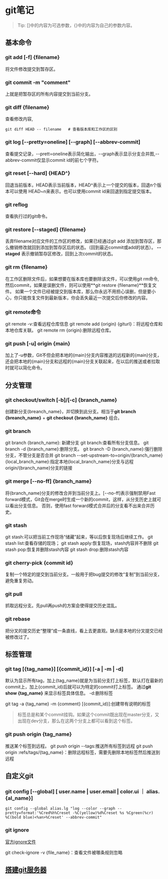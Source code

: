 # git笔记

> Tip: []中的内容为可选参数，{}中的内容为自己的参数内容。

## 基本命令

### git add [-f] {filename}

将文件修改提交到暂存区。

### git commit -m "comment"

上就是把暂存区的所有内容提交到当前分支。

### git diff {filename}

查看修改内容,

```git
git diff HEAD -- filename   # 查看版本库和工作区的区别
```

### git log [--pretty=oneline] [--graph] [--abbrev-commit]

查看提交记录，--prett=oneline表示简化输出，--graph表示显示分支合并图,--abbrev-commit仅显示commit id的前七个字符。

### git reset [--hard] {HEAD^}

回退当前版本，HEAD表示当前版本，HEAD^表示上一个提交的版本，回退n个版本可以使用 HEAD~n来表示。也可以使用commit id来回退到指定提交版本。

### git reflog

查看执行过的git命令。

### git restore [--staged] {filename}

丢弃filename对应文件的工作区的修改，如果已经通过git add 添加到暂存区，那么撤销修改就回到添加到暂存区后的状态。（回到最近commit或add的状态）。 **--staged** 表示撤销暂存区修改，回到上次commit的状态。

### git rm {filename}

在工作区删除文件后，如果想要在版本库也要删除该文件，可以使用git rm命令,然后commit，如果是误删文件，则可以使用**git restore {filename}**恢复文件。
如果一个文件已经被提交到版本库，那么你永远不用担心误删，但是要小心，你只能恢复文件到最新版本，你会丢失最近一次提交后你修改的内容。

### git remote命令

git remote -v:查看远程仓库信息
git remote add {origin} {giturl}：将远程仓库和本地仓库关联。
git remote rm {origin}:删除远程仓库。

### git push [-u] origin {main}

加上了-u参数，Git不但会把本地的{main}分支内容推送的远程新的{main}分支，还会把本地的{main}分支和远程的{main}分支关联起来，在以后的推送或者拉取时就可以简化命令。

## 分支管理

### git checkout/switch [-b]/[-c] {branch_name}

创建新分支{breanch_name}，并切换到此分支。相当于**git branch {breanch_name}** + **git checkout {branch_name}** 组合。

### git branch

git branch {branch_name}: 新建分支
git branch:查看所有分支信息。
git branch -d {branch_name}:删除分支。
git branch -D {branch_name}:强行删除分支，不管分支是否合并
git branch --set-upstream-to=origin/{branch_name} {local_branch_name}:指定本地{local_branch_name}分支与远程origin/{branch_name}分支的链接

### git merge [--no-ff] {branch_name}

将{branch_name}分支的修改合并到当前分支上。[--no-ff]表示强制禁用Fast forward模式，Git会在merge时生成一个新的commit，这样，从分支历史上就可以看出分支信息。
否则，使用fast forward模式合并后的分支看不出来合并历史。

### git stash

git stash:可以把当前工作现场“储藏”起来，等以后恢复现场后继续工作。
git stash list:查看存储的现场；
git stash apply:恢复现场，stash内容并不删除
git stash pop:恢复并删除stash内容
git stash drop:删除stash内容

### git cherry-pick {commit id}

复制一个特定的提交到当前分支。一般用于把bug提交的修改“复制”到当前分支，避免重复劳动。

### git pull 

抓取远程分支。先pull再push的方案会使得提交历史混乱。

### git rebase

把分叉的提交历史“整理”成一条直线，看上去更直观。缺点是本地的分叉提交已经被修改过了。

## 标签管理

### git tag [{tag_name}] [{commit_id}] [-a | -m | -d]

默认为显示所有tag，加上{tag_name}就是为当前分支打上标签，默认打在最新的commit上，加上{commit_id}后就可以为特定的commit打上标签。
通过**git show {tag_name}** 来显示标签具体信息。
-d:删除标签

git tag -a {tag_name} -m {comment} [{commit_id}]:创建带有说明的标签

> 标签总是和某个commit挂钩。如果这个commit既出现在master分支，又出现在dev分支，那么在这两个分支上都可以看到这个标签。

### git push origin {tag_name}

推送某个标签到远程。
git push origin --tags:推送所有标签到远程
git push origin :refs/tags/{tag_name}：删除远程标签，需要先删除本地标签然后推送到远程

## 自定义git

### git config [--global] [ user.name | user.email | color.ui ｜ alias.{al_name}]
```git 
git config --global alias.lg "log --color --graph --pretty=format:'%Cred%h%Creset -%C(yellow)%d%Creset %s %Cgreen(%cr) %C(bold blue)<%an>%Creset' --abbrev-commit"
```

### git ignore

[官方ignore文件](https://github.com/github/gitignore)

git check-ignore -v {file_name}：查看文件被哪条规则忽略

## [搭建git服务器](https://www.liaoxuefeng.com/wiki/896043488029600/899998870925664)

